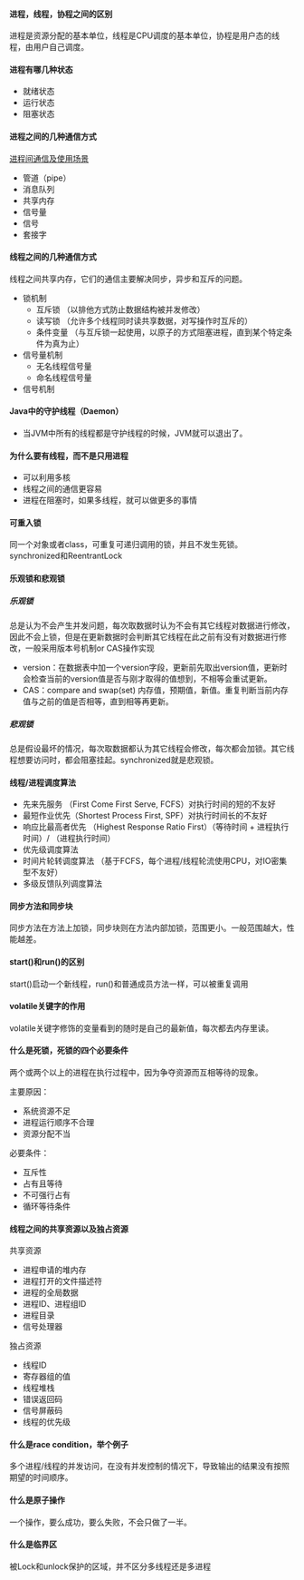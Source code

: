#### 进程，线程，协程之间的区别
进程是资源分配的基本单位，线程是CPU调度的基本单位，协程是用户态的线程，由用户自己调度。

#### 进程有哪几种状态
- 就绪状态
- 运行状态
- 阻塞状态

#### 进程之间的几种通信方式
[进程间通信及使用场景](https://www.jianshu.com/p/4989c35c9475)

- 管道（pipe）
- 消息队列
- 共享内存
- 信号量
- 信号
- 套接字

#### 线程之间的几种通信方式
线程之间共享内存，它们的通信主要解决同步，异步和互斥的问题。
- 锁机制
  - 互斥锁 （以排他方式防止数据结构被并发修改）
  - 读写锁 （允许多个线程同时读共享数据，对写操作时互斥的）
  - 条件变量 （与互斥锁一起使用，以原子的方式阻塞进程，直到某个特定条件为真为止）
- 信号量机制
  - 无名线程信号量
  - 命名线程信号量
- 信号机制

#### Java中的守护线程（Daemon）
- 当JVM中所有的线程都是守护线程的时候，JVM就可以退出了。

#### 为什么要有线程，而不是只用进程
- 可以利用多核
- 线程之间的通信更容易
- 进程在阻塞时，如果多线程，就可以做更多的事情

#### 可重入锁
同一个对象或者class，可重复可递归调用的锁，并且不发生死锁。
synchronized和ReentrantLock

#### 乐观锁和悲观锁
##### 乐观锁
总是认为不会产生并发问题，每次取数据时认为不会有其它线程对数据进行修改，因此不会上锁，但是在更新数据时会判断其它线程在此之前有没有对数据进行修改，一般采用版本号机制or CAS操作实现
  - version：在数据表中加一个version字段，更新前先取出version值，更新时会检查当前的version值是否与刚才取得的值想到，不相等会重试更新。
  - CAS：compare and swap(set) 内存值，预期值，新值。重复判断当前内存值与之前的值是否相等，直到相等再更新。
##### 悲观锁
总是假设最坏的情况，每次取数据都认为其它线程会修改，每次都会加锁。其它线程想要访问时，都会阻塞挂起。synchronized就是悲观锁。

#### 线程/进程调度算法
- 先来先服务 （First Come First Serve, FCFS）对执行时间的短的不友好
- 最短作业优先（Shortest Process First, SPF）对执行时间长的不友好
- 响应比最高者优先 （Highest Response Ratio First）（等待时间 + 进程执行时间）/ （进程执行时间）
- 优先级调度算法 
- 时间片轮转调度算法 （基于FCFS，每个进程/线程轮流使用CPU，对IO密集型不友好）
- 多级反馈队列调度算法

#### 同步方法和同步块
同步方法在方法上加锁，同步块则在方法内部加锁，范围更小。一般范围越大，性能越差。

#### start()和run()的区别
start()启动一个新线程，run()和普通成员方法一样，可以被重复调用

#### volatile关键字的作用
volatile关键字修饰的变量看到的随时是自己的最新值，每次都去内存里读。

#### 什么是死锁，死锁的四个必要条件
两个或两个以上的进程在执行过程中，因为争夺资源而互相等待的现象。

主要原因：

- 系统资源不足
- 进程运行顺序不合理
- 资源分配不当

必要条件：

- 互斥性
- 占有且等待
- 不可强行占有
- 循环等待条件

#### 线程之间的共享资源以及独占资源
共享资源

- 进程申请的堆内存
- 进程打开的文件描述符
- 进程的全局数据
- 进程ID、进程组ID
- 进程目录
- 信号处理器

独占资源

- 线程ID
- 寄存器组的值
- 线程堆栈
- 错误返回码
- 信号屏蔽码
- 线程的优先级

#### 什么是race condition，举个例子
多个进程/线程的并发访问，在没有并发控制的情况下，导致输出的结果没有按照期望的时间顺序。

#### 什么是原子操作
一个操作，要么成功，要么失败，不会只做了一半。

#### 什么是临界区
被Lock和unlock保护的区域，并不区分多线程还是多进程